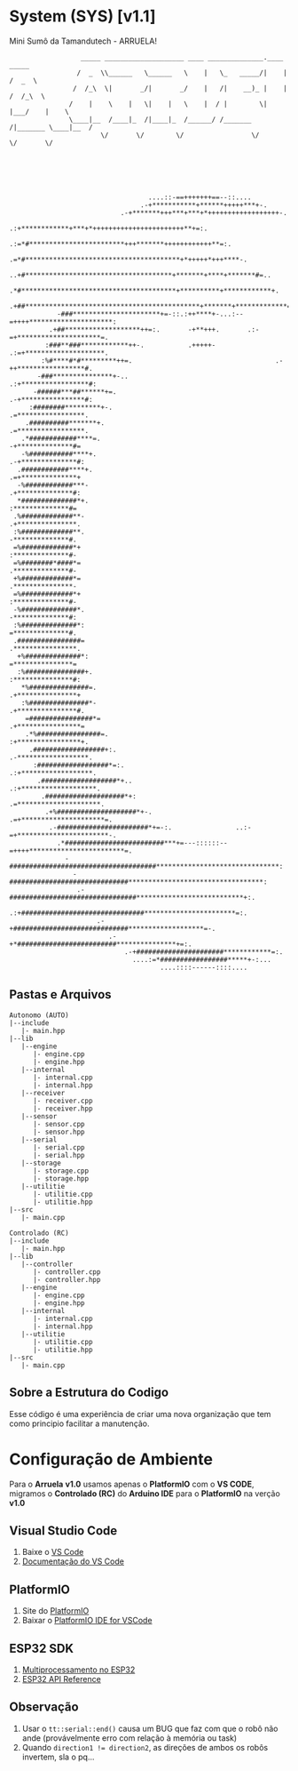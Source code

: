 # System (SYS) [v1.1]
 Mini Sumô da Tamandutech - ARRUELA!

 ```
                   _____ ____________________ ____ ______________.____       _____
                  /  _  \\______   \______   \    |   \_   _____/|    |     /  _  \
                 /  /_\  \|       _/|       _/    |   /|    __)_ |    |    /  /_\  \
                /    |    \    |   \|    |   \    |  / |        \|    |___/    |    \
                \____|__  /____|_  /|____|_  /______/ /_______  /|_______ \____|__  /
                        \/       \/        \/                 \/         \/       \/






                                    ....::-==+++++++==--::....
                                  .-+***********+******+++++***+-.
                             .-+*******+++***+***+*++++++++++++++++++-.
                         .:+************+***+*+++++++++++++++++++++++**+=:.
                      .:=*#************************+++*******++++++++++++**=:.
                    .=*#***************************************+*+++++*+++****-.
                 ..+#*************************************+*******+****+*******#=..
                .*#***************************************+**********+************+.
              .+##********************************************+*******+*************=.
             -###**********************+=-::.:++****+-...:--=++++*********************:
           .+##*******************++=:.       -+**+++.       .:-=+*********************=.
          :###**###************++-.           .+++++-            .:=+********************.
         :%#****#*#*********++=.                                    .-++*****************#.
        -###***************+-..                                       .:+*****************#:
       -######***##******+=.                                            .-+****************#:
      :########*********+-.                                               .=*****************.
     .##########*******+.                                                  .=*****************.
    .*############****=.                                                     -+**************#=
    -%###########****+.                                                      .-+**************#:
   .############****+.                                                        .=+**************+
   -%############***-                                                          .+**************#:
   *##############*+.                                                           :**************#=
  .%#############**-                                                            .+***************.
  :%#############**.                                                             -**************#.
  =%#############*+                                                              :**************#-
  =%########*####*=                                                              .**************#-
  +%#############*=                                                              .***************-
  =%#############*+                                                              :**************#-
  -%##############*.                                                             -**************#:
  :%##############*:                                                             =**************#.
  .################=                                                            .****************.
   +%##############*:                                                           =***************=
   :%###############+.                                                         :***************#:
    *%###############=.                                                       .+***************+
    :%###############*-                                                      .+***************#.
     =################*=                                                    .+****************=
     .*%################=.                                                 :+****************+.
      .##################+:.                                             .-******************.
       :##################*=:.                                         .:+******************.
        .###################*+..                                     .:+*******************.
         .####################*+:                                  .=*********************.
          .+%####################*+-.                           .=+*********************=.
           .-#######################*+=-:.                ..:-=+***********************-.
             .*#########################***+=---::::::--=++++************************=.
               -#####################################*******************************:
                 -##############################**********************************:
                  .-################################***************************+:.
                    .:+###############################***********************=:.
                       .-+#############################*******************=-.
                          .-+*#########################***************+=:.
                              .-+######################************=:.
                                ....:=*#################*****+-:...
                                       ....::::------::::....
 ```

## Pastas e Arquivos
 ```
 Autonomo (AUTO)
 |--include
    |- main.hpp
 |--lib
    |--engine
       |- engine.cpp
       |- engine.hpp
    |--internal
       |- internal.cpp
       |- internal.hpp
    |--receiver
       |- receiver.cpp
       |- receiver.hpp
    |--sensor
       |- sensor.cpp
       |- sensor.hpp
    |--serial
       |- serial.cpp
       |- serial.hpp
    |--storage
       |- storage.cpp
       |- storage.hpp
    |--utilitie
       |- utilitie.cpp
       |- utilitie.hpp
 |--src
    |- main.cpp
 ```

 ```
 Controlado (RC)
 |--include
    |- main.hpp
 |--lib
    |--controller
       |- controller.cpp
       |- controller.hpp
    |--engine
       |- engine.cpp
       |- engine.hpp
    |--internal
       |- internal.cpp
       |- internal.hpp
    |--utilitie
       |- utilitie.cpp
       |- utilitie.hpp
 |--src
    |- main.cpp
 ```

## Sobre a Estrutura do Codigo
 Esse código é uma experiência de criar uma nova organização que tem como principio facilitar a manutenção.

# Configuração de Ambiente
 Para o __Arruela__ __v1.0__ usamos apenas o __PlatformIO__ com o __VS CODE__, migramos o __Controlado (RC)__ do __Arduino IDE__ para o __PlatformIO__ na verção __v1.0__

## Visual Studio Code
 1. Baixe o [VS Code](https://code.visualstudio.com/)
 2. [Documentação do VS Code](https://code.visualstudio.com/docs)

## PlatformIO
 1. Site do [PlatformIO](https://platformio.org)
 2. Baixar o [PlatformIO IDE for VSCode](https://platformio.org/install/ide?install=vscode)

## ESP32 SDK
 1. [Multiprocessamento no ESP32](https://embarcados.com.br/serie/multiprocessamento-no-esp32/)
 2. [ESP32 API Reference](https://docs.espressif.com/projects/esp-idf/en/stable/esp32/api-reference/)
 
## Observação
 1. Usar o `tt::serial::end()` causa um BUG que faz com que o robô não ande (provávelmente erro com relação à memória ou task)
 2. Quando `direction1 != direction2`, as direções de ambos os robôs invertem, sla o pq...
